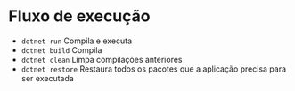 #  Fluxo de execução

- `dotnet run` Compila e executa
- `dotnet build` Compila
- `dotnet clean` Limpa compilações anteriores
- `dotnet restore` Restaura todos os pacotes que a aplicação precisa para ser executada
